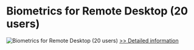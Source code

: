 # Biometrics for Remote Desktop (20 users)
![Biometrics for Remote Desktop (20 users)](https://mycommerce.akamaized.net/api/pimages/P300765876/BIG/300765876.GIF)
[>> Detailed information](https://secure.shareit.com/shareit/product.html?productid=300765876&affiliateid=200057808)